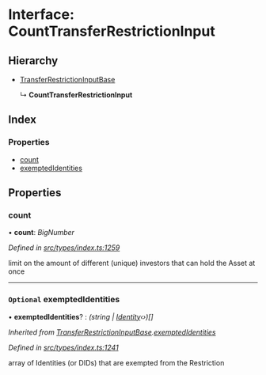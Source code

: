 # Interface: CountTransferRestrictionInput

## Hierarchy

* [TransferRestrictionInputBase](transferrestrictioninputbase.md)

  ↳ **CountTransferRestrictionInput**

## Index

### Properties

* [count](counttransferrestrictioninput.md#count)
* [exemptedIdentities](counttransferrestrictioninput.md#optional-exemptedidentities)

## Properties

###  count

• **count**: *BigNumber*

*Defined in [src/types/index.ts:1259](https://github.com/PolymathNetwork/polymesh-sdk/blob/31a16a34/src/types/index.ts#L1259)*

limit on the amount of different (unique) investors that can hold the Asset at once

___

### `Optional` exemptedIdentities

• **exemptedIdentities**? : *(string | [Identity](../classes/identity.md)‹›)[]*

*Inherited from [TransferRestrictionInputBase](transferrestrictioninputbase.md).[exemptedIdentities](transferrestrictioninputbase.md#optional-exemptedidentities)*

*Defined in [src/types/index.ts:1241](https://github.com/PolymathNetwork/polymesh-sdk/blob/31a16a34/src/types/index.ts#L1241)*

array of Identities (or DIDs) that are exempted from the Restriction

